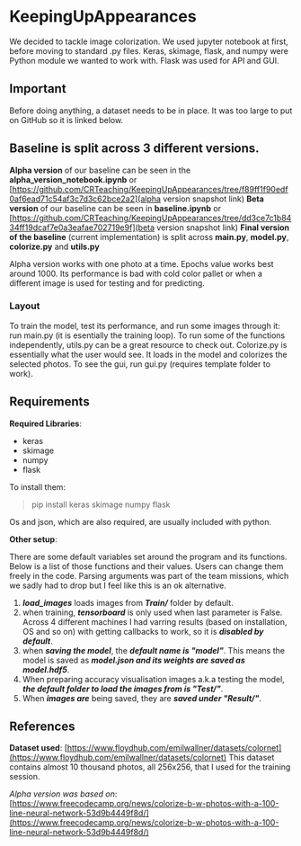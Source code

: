 # KeepingUpAppearances

We decided to tackle image colorization.
We used jupyter notebook at first, before moving to standard .py files.
Keras, skimage, flask, and numpy were Python module we wanted to work with.
Flask was used for API and GUI.

## Important

Before doing anything, a dataset needs to be in place.
It was too large to put on GitHub so it is linked below.

## Baseline is split across 3 different versions.

**Alpha version** of our baseline can be seen in the **alpha_version_notebook.ipynb** or [https://github.com/CRTeaching/KeepingUpAppearances/tree/f89ff1f90edf0af6ead71c54af3c7d3c62bce2a2](alpha version snapshot link)
**Beta version** of our baseline can be seen in **baseline.ipynb** or [https://github.com/CRTeaching/KeepingUpAppearances/tree/dd3ce7c1b8434ff19dcaf7e0a3eafae702719e9f](beta version snapshot link)
**Final version of the baseline** (current implementation) is split across **main.py**, **model.py**, **colorize.py** and **utils.py**

Alpha version works with one photo at a time. Epochs value works best around 1000.
Its performance is bad with cold color pallet or when a different image is used for testing and for predicting.

### Layout

To train the model, test its performance, and run some images through it: run main.py (it is esentially the training loop).
To run some of the functions independently, utils.py can be a great resource to check out.
Colorize.py is essentially what the user would see. It loads in the model and colorizes the selected photos.
To see the gui, run gui.py (requires template folder to work).

## Requirements

**Required Libraries**:

- keras
- skimage
- numpy
- flask

To install them:
> pip install keras skimage numpy flask

Os and json, which are also required, are usually included with python.

**Other setup**:

There are some default variables set around the program and its functions. Below is a list of those functions and their values. Users can change them freely in the code. Parsing arguments was part of the team missions, which we sadly had to drop but I feel like this is an ok alternative.

1. ***load_images*** loads images from ***Train/*** folder by default.
2. when training, ***tensorboard*** is only used when last parameter is False. Across 4 different machines I had varring results (based on installation, OS and so on) with getting callbacks to work, so it is ***disabled by default***.
3. when ***saving the model***, the ***default name is "model"***. This means the model is saved as ***model.json and its weights are saved as model.hdf5***.
4. When preparing accuracy visualisation images a.k.a testing the model, ***the default folder to load the images from is "Test/"***.
5. When ***images are*** being saved, they are ***saved under "Result/"***.

## References

**Dataset used**:
[https://www.floydhub.com/emilwallner/datasets/colornet](https://www.floydhub.com/emilwallner/datasets/colornet)
This dataset contains almost 10 thousand photos, all 256x256, that I used for the training session.

*Alpha version was based on*:
[https://www.freecodecamp.org/news/colorize-b-w-photos-with-a-100-line-neural-network-53d9b4449f8d/](https://www.freecodecamp.org/news/colorize-b-w-photos-with-a-100-line-neural-network-53d9b4449f8d/)
